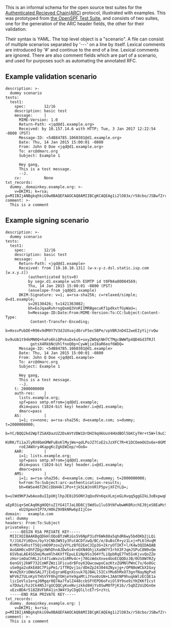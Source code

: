 This is an informal schema for the open source test suites for the [Authenticated Recieved Chain(ARC)](https://tools.ietf.org/html/draft-ietf-dmarc-arc-protocol-01) protocol, illustrated with examples.  This was prototyped from [the OpenSPF Test Suite](http://www.openspf.org/Test_Suite/Schema), and consists of two suites, one for the generation of the ARC header fields, the other for their validation.

Their syntax is YAML. The top level object is a "scenario". A file can consist of multiple scenarios separated by '---' on a line by itself. Lexical comments are introduced by '#' and continue to the end of a line. Lexical comments are ignored. There are also comment fields which are part of a scenario, and used for purposes such as automating the annotated RFC.

## Example validation scenario

```
description: >-
  dummy scenario
tests:
  test1:
    spec:        12/16
    description: basic test
    message:     |
      MIME-Version: 1.0
      Return-Path: <jqd@d1.example.org>
      Received: by 10.157.14.6 with HTTP; Tue, 3 Jan 2017 12:22:54 -0800 (PST)
      Message-ID: <54B84785.1060301@d1.example.org>
      Date: Thu, 14 Jan 2015 15:00:01 -0800
      From: John Q Doe <jqd@d1.example.org>
      To: arc@dmarc.org
      Subject: Example 1

      Hey gang,
      This is a test message.
      --J.
    cv:          None
txt_records:
  dummy._domainkey.example.org: >-
    v=DKIM1; k=rsa; p=MIIBIjANBgkqhkiG9w0BAQEFAAOCAQ8AMIIBCgKCAQEAg1i2lO83x/r58cbo/JSBwfZrrct6S/yi4L6GsG3wNgFE9lO3orzBwnAEJJM33WrvJfOWia1fAx64Vs1QEpYtLFCzyeIhDDMaHv/G8NgKPgnWK4gI8/x2Q2SYCmiqil66oHaSOC2phMDRI+c/Q35MlZbc2FqlgevpKzdCg+YE6mYA0XN7/tdQplbx4meLVsVPIL9QCP4yu8oBsNqcwyxkQafJucVyoZI+VEO+dySw3QXNdmJhr7y1hD1tCNqoAG0iphKQVXPXmGnGhaxaVU92Kq5UKL6/LiTZ1piqyJfJyZ/zCgH+mtY8MNk9f7LHpwFljI7TbYmr7MmV3d6xj3sghwIDAQAB
comment: >-
  This is a comment
```

## Example signing scenario

```
description: >-
  dummy scenario
tests:
  test1:
    spec:        12/16
    description: basic test
    message:     |
      Return-Path: <jqd@d1.example>
      Received: from [10.10.10.131] (w-x-y-z.dsl.static.isp.com [w.x.y.z])
          (authenticated bits=0)
          by segv.d1.example with ESMTP id t0FN4a8O084569;
          Thu, 14 Jan 2015 15:00:01 -0800 (PST)
          (envelope-from jqd@d1.example)
      DKIM-Signature: v=1; a=rsa-sha256; c=relaxed/simple; d=d1.example;
          s=20130426; t=1421363082;
          bh=EoJqaaRvhrngQxmQ3VnRIIMRBgecuKf1pdkxtfGyWaU=;
          h=Message-ID:Date:From:MIME-Version:To:CC:Subject:Content-Type:
           Content-Transfer-Encoding;
          b=HxsvPubDE+R96v9dM9Y7V3dJUXvajd6rvF5ec5BPe/vpVBRJnD4I2weEIyYijrvQw
           bv9uUA1t94kMN0Q+haFo6hiQPnkuDxku5+oxyZWOqtNH7CTMgcBWWTp4QD4Gd3TRJl
           gotsX4RkbNcUhlfnoQ0p+CywWjieI8aR6eof6WDQ=
      Message-ID: <54B84785.1060301@d1.example>
      Date: Thu, 14 Jan 2015 15:00:01 -0800
      From: John Q Doe <jqd@d1.example>
      To: arc@dmarc.org
      Subject: Example 1

      Hey gang,
      This is a test message.
      --J.
    t: 2000000000
    auth-res:    |
      lists.example.org;
      spf=pass smtp.mfrom=jqd@d1.example;
      dkim=pass (1024-bit key) header.i=@d1.example;
      dmarc=pass
    AS:          |
      i=1; cv=none; a=rsa-sha256; d=example.com; s=dummy; t=2000000000;
      b=YC/BQQ2kd2WpTZSAXDazUZ2DsAVtVDW1DrDHI9q96UuV4HUdBOl5bKCyTHr+t5W+l9uC3T
      KURK/Ti1aJlyRX0bmGMWFuBsKlMyjWe+qdLPoJZ7CoE2sJzXFC7R+K1DCOemOU3x6e+8GM5C
      roEJAWXry4KapgKcZgkEWIep/+Oo8=
    AAR:         |
      i=1; lists.example.org;
      spf=pass smtp.mfrom=jqd@d1.example;
      dkim=pass (1024-bit key) header.i=@d1.example;
      dmarc=pass
    AMS:         |
      i=1; a=rsa-sha256; d=example.com; s=dummy; t=2000000000;
      h=From:To:Subject:arc-authentication-results;
      bh=KWSe46TZKCcDbH4klJPo+tjk5LWJnVRlP5pvjXFZYLQ=;
      b=ulWd9KPJwbAoo8uIIpUHjlhpJE8iDSONYJqQxdVn6qxXLmjeGLHvqq5ggGIkL3oBxpwqO
      aEpR3iq+SmCAq0KgHOQtuZ1YG41TJaLOD8Cj5WdSu1luS9tNfwbwWK0RzchEJ0jeS0EaMc9
      eU2XpmxVIP7X/H0kZ9XBkNRw6pIIjCo=
domain:   example.com
sel: dummy
headers: From:To:Subject
privatekey: |
  -----BEGIN RSA PRIVATE KEY-----
  MIICXQIBAAKBgQDkHlOQoBTzWRiGs5V6NpP3idY6Wk08a5qhdR6wy5bdOKb2jLQi
  Y/J16JYi0Qvx/byYzCNb3W91y3FutACDfzwQ/BC/e/8uBsCR+yz1Lxj+PL6lHvqM
  KrM3rG4hstT5QjvHO9PzoxZyVYLzBfO2EeC3Ip3G+2kryOTIKT+l/K4w3QIDAQAB
  AoGAH0cxOhFZDgzXWhDhnAJDw5s4roOXN4OhjiXa8W7Y3rhX3FJqmJSPuC8N9vQm
  6SVbaLAE4SG5mLMueHlh4KXffEpuLEiNp9Ss3O4YfLiQpbRqE7Tm5SxKjvvQoZZe
  zHorimOaChRL2it47iuWxzxSiRMv4c+j70GiWdxXnxe4UoECQQDzJB/0U58W7RZy
  6enGVj2kWF732CoWFZWzi1FicudrBFoy63QwcowpoCazKtvZGMNlPWnC7x/6o8Gc
  uSe0ga2xAkEA8C7PipPm1/1fTRQvj1o/dDmZp243044ZNyxjg+/OPN0oWCbXIGxy
  WvmZbXriOWoSALJTjExEgraHEgnXssuk7QJBALl5ICsYMu6hMxO73gnfNayNgPxd
  WFV6Z7ULnKyV7HSVYF0hgYOHjeYe9gaMtiJYoo0zGN+L3AAtNP9huqkWlzECQE1a
  licIeVlo1e+qJ6Mgqr0Q7Aa7falZ448ccbSFYEPD6oFxiOl9Y9se9iYHZKKfIcst
  o7DUw1/hz2Ck4N5JrgUCQQCyKveNvjzkkd8HjYs0SwM0fPjK16//5qDZ2UiDGnOe
  uEzxBDAr518Z8VFbR41in3W4Y3yCDgQlLlcETrS+zYcL
  -----END RSA PRIVATE KEY-----
txt_records:
  dummy._domainkey.example.org: |
    v=DKIM1; k=rsa; p=MIIBIjANBgkqhkiG9w0BAQEFAAOCAQ8AMIIBCgKCAQEAg1i2lO83x/r58cbo/JSBwfZrrct6S/yi4L6GsG3wNgFE9lO3orzBwnAEJJM33WrvJfOWia1fAx64Vs1QEpYtLFCzyeIhDDMaHv/G8NgKPgnWK4gI8/x2Q2SYCmiqil66oHaSOC2phMDRI+c/Q35MlZbc2FqlgevpKzdCg+YE6mYA0XN7/tdQplbx4meLVsVPIL9QCP4yu8oBsNqcwyxkQafJucVyoZI+VEO+dySw3QXNdmJhr7y1hD1tCNqoAG0iphKQVXPXmGnGhaxaVU92Kq5UKL6/LiTZ1piqyJfJyZ/zCgH+mtY8MNk9f7LHpwFljI7TbYmr7MmV3d6xj3sghwIDAQAB
comment: >-
  This is a comment
```
